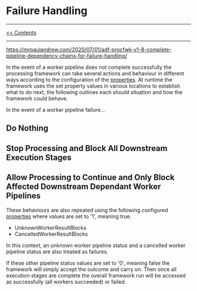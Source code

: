 # Failure Handling

___
[<< Contents](/procfwk/contents) 

___

https://mrpaulandrew.com/2020/07/01/adf-procfwk-v1-8-complete-pipeline-dependency-chains-for-failure-handling/



In the event of a worker pipeline does not complete successfully the processing framework can take several actions and behaviour in different ways according to the configuration of the [properties](/procfwk/properties). At runtime the framework uses the set property values in various locations to establish what to do next, the following outlines each should situation and how the framework could behave.

In the event of a worker pipeline failure...

## Do Nothing


## Stop Processing and Block All Downstream Execution Stages


## Allow Processing to Continue and Only Block Affected Downstream Dependant Worker Pipelines


These behaviours are also repeated using the following configured [properties](/procfwk/properties) where values are set to '1', meaning true.

* UnknownWorkerResultBlocks
* CancelledWorkerResultBlocks

In this context, an unknown worker pipeline status and a cancelled worker pipeline status are also treated as failures.

If these other pipeline status values are set to '0', meaning false the framework will simply accept the outcome and carry on. Then once all execution stages are complete the overall framework run will be accessed as successfully (all workers succeeded) or failed.